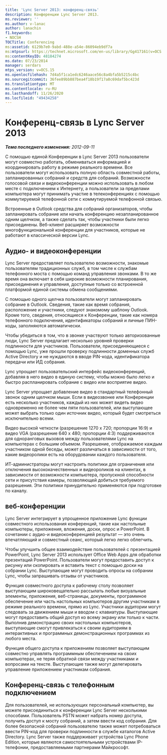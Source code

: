 ```yaml
---
title: 'Lync Server 2013: конференц-связь'
description: Конференции Lync Server 2013.
ms.reviewer: ''
ms.author: v-lanac
author: lanachin
f1.keywords:
- NOCSH
TOCTitle: Conferencing
ms:assetid: 6129b7e0-9abd-488e-a54e-86094eb9df7a
ms:mtpsurl: https://technet.microsoft.com/en-us/library/Gg417161(v=OCS.15)
ms:contentKeyID: 48184274
ms.date: 07/23/2014
manager: serdars
mtps_version: v=OCS.15
ms.openlocfilehash: 7d4a5f1ca1edc6246aace56c8a4bfa5b5215c4bc
ms.sourcegitcommit: 36fee89bb887bea4f18b19f17a8c69daf5bc423d
ms.translationtype: MT
ms.contentlocale: ru-RU
ms.lasthandoff: 11/26/2020
ms.locfileid: "49434258"
---
```

# <a name="conferencing-in-lync-server-2013"></a>Конференц-связь в Lync Server 2013

<div data-xmlns="http://www.w3.org/1999/xhtml">

<div class="topic" data-xmlns="http://www.w3.org/1999/xhtml" data-msxsl="urn:schemas-microsoft-com:xslt" data-cs="https://msdn.microsoft.com/">

<div data-asp="https://msdn2.microsoft.com/asp">



</div>

<div id="mainSection">

<div id="mainBody">

<span> </span>

_**Тема последнего изменения:** 2012-09-11_

С помощью единой Конференции в Lync Server 2013 пользователи могут совместно работать, обмениваться информацией и координировать работу в режиме реального времени. Все пользователи могут использовать полную область совместной работы, запланированных собраний и средств для собраний. Возможности голосовой связи и видеоконференции можно использовать в любом месте с подключением к Интернету, а пользователи за пределами компьютера могут принимать участие в телеконференциях с помощью коммутируемой телефонной сети с коммутируемой телефонной связью.

Встроенные в Outlook средства для собраний организаторов, чтобы запланировать собрание или начать конференцию незапланированное одним щелчком, а также сделать так, чтобы участники были легко присоединены. Веб-клиент расширяет возможности многофункциональной конференции для участников, которые не работают в классической версии Lync.

<div>

## <a name="audio-and-video-conferencing"></a>Аудио- и видеоконференции

Lync Server предоставляет пользователю возможности, знакомые пользователям традиционных служб, в том числе к службам телефонного моста с помощью команд управления звонками. В то же время она включает в себя широкие возможности планирования, присоединения и управления, доступные только со встроенной платформой единой системы обмена сообщениями.

С помощью одного щелчка пользователи могут запланировать собрание в Outlook. Сведения, такие как время собрания, расположение и участники, следуют знакомому шаблону Outlook. Кроме того, сведения, относящиеся к Конференции, такие как номера телефонного подключения, идентификаторы собраний и личные ПИН-коды, заполняются автоматически.

Чтобы убедиться в том, что в звонке участвуют только авторизованные люди, Lync Server предлагает несколько уровней проверки подлинности для участников. Пользователи, присоединяющиеся с помощью Lync, уже прошли проверку подлинности доменных служб Active Directory и не нуждаются в вводе PIN-кода, идентификатора передачи или ИД собрания.

Lync упрощает пользовательский интерфейс видеоконференций, добавляя в него видео в единую систему, чтобы можно было легко и быстро распланировать собрание с видео или восприятие видео.

Lync Server упрощает добавление видео в стандартный телефонный звонок одним щелчком мыши. Если в видеозвонке или Конференции есть несколько участников, каждый из них может видеть видео одновременно не более чем пяти пользователей, или выступающее может выбрать только один источник видео, который будет смотреться исключительно всеми.

Видео высокой четкости (разрешение 1270 x 720; пропорции 16:9) и видео VGA (разрешение 640 x 480; пропорции 4:3) поддерживаются для одноранговых вызовов между пользователями Lync на компьютерах с большим объемом. Разрешение, отображаемое каждым участником одной беседы, может различаться в зависимости от того, какие видеоролики есть на оборудовании каждого пользователя.

ИТ-администраторы могут настроить политики для ограничения или отключения высококачественных и видеороликов на клиентах, в зависимости от возможности компьютера, пропускной способности сети и присутствия камеры, позволяющей добиться требуемого разрешения. Эти политики принудительно применяются при подготовке по каналу.

</div>

<div>

## <a name="web-conferencing"></a>веб-конференции

Lync Server интегрирует в упрощенное приложение Lync функции совместного использования конференций, такие как настольные компьютеры, приложения, вложения, доски, опрос и PowerPoint. В сочетании с аудио-и видеоконференцией результат — это очень впечатляющий и совместный сеанс, который легко легко облегчить.

Чтобы улучшить общее взаимодействие пользователей с презентацией PowerPoint, Lync Server 2013 использует Office Web Apps для обработки презентаций PowerPoint. Пользователи могут предоставить доступ к рисунку или скопировать и вставить текст с помощью доски на собрании Lync. Выступающие могут проводить опросы на собрании Lync, чтобы запрашивать отзывы от участников.

Функция совместного доступа к рабочему столу позволяет выступающим широковещательно рассылать любые визуальные элементы, приложения, веб-страницы, документы, программное обеспечение или часть настольных компьютеров другим участникам в режиме реального времени, прямо из Lync. Участники аудитории могут следовать за движением мыши и вводом с клавиатуры. Выступающие могут предоставить общий доступ ко всему экрану или только к части. Выполнив демонстрацию своих настольных компьютеров, выступающие смогут привлекаться к своим аудиториям в интерактивных и программных демонстрационных программах из любого места.

Функция общего доступа к приложениям позволяет выступающим совместно управлять программным обеспечением на своих компьютерах, не теряя обратной связи между участниками и вопросами на тексте. Выступающие также могут делегировать управление приложением участникам собрания.

</div>

<div>

## <a name="dial-in-conferencing"></a>Конференц-связь с телефонным подключением

Для пользователей, не использующих персональный компьютер, вы можете присоединиться к конференции Lync Server несколькими способами. Пользователь PSTN может набрать номер доступа, получить доступ к мосту собраний, а затем ввести код собрания. Для более безопасной собраний пользователю также может потребоваться ввести PIN-код для проверки подлинности в службе каталогов Active Directory. Lync Server также поддерживает устройства Lync Phone Edition, которые являются самостоятельными устройствами IP-телефонии, предоставляемыми партнерами Майкрософт.

</div>

</div>

<span> </span>

</div>

</div>

</div>

